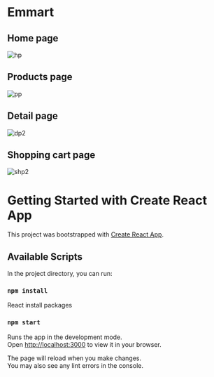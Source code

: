 # Emmart


## Home page
![hp](https://github.com/D3R5/emmart/assets/117954097/8ce128be-dd94-453e-8da3-8bfca8f32e19)

## Products page
![pp](https://github.com/D3R5/emmart/assets/117954097/2ab59217-599e-45a6-adbc-897e6663154b)

## Detail page
![dp2](https://github.com/D3R5/emmart/assets/117954097/ac143097-a060-4717-a9e7-f0d56118d6cb)

## Shopping cart page
![shp2](https://github.com/D3R5/emmart/assets/117954097/766e4359-d62c-4bb2-9c7b-6d027acd98b1)


# Getting Started with Create React App

This project was bootstrapped with [Create React App](https://github.com/facebook/create-react-app).

## Available Scripts

In the project directory, you can run:

### `npm install`

React install packages

### `npm start`

Runs the app in the development mode.\
Open [http://localhost:3000](http://localhost:3000) to view it in your browser.

The page will reload when you make changes.\
You may also see any lint errors in the console.




